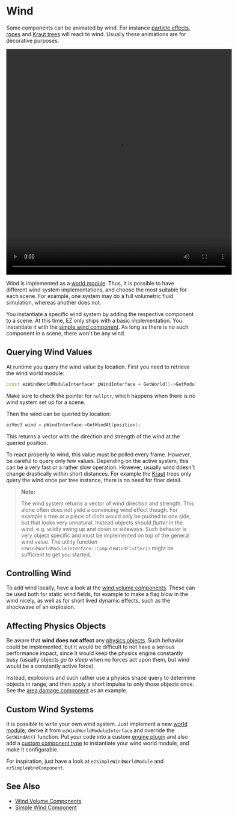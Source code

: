 # Wind

Some components can be animated by wind. For instance [particle effects](particle-effects/particle-effects-overview.md), [ropes](fake-rope-component.md) and [Kraut trees](../terrain/kraut-overview.md) will react to wind. Usually these animations are for decorative purposes.

<video src="media/wind-cone.webm" width="600" height="600" autoplay loop></video>

Wind is implemented as a [world module](../runtime/world/world-modules.md). Thus, it is possible to have different wind system implementations, and choose the most suitable for each scene. For example, one system may do a full volumetric fluid simulation, whereas another does not.

You instantiate a specific wind system by adding the respective component to a scene. At this time, EZ only ships with a basic implementation. You instantiate it with the [simple wind component](simple-wind-component.md). As long as there is no such component in a scene, there won't be any wind.

## Querying Wind Values

At runtime you query the wind value by location. First you need to retrieve the wind world module:

```cpp
const ezWindWorldModuleInterface* pWindInterface = GetWorld()->GetModuleReadOnly<ezWindWorldModuleInterface>();
```

Make sure to check the pointer for `nullptr`, which happens when there is no wind system set up for a scene.

Then the wind can be queried by location:

```cpp
ezVec3 wind = pWindInterface->GetWindAt(position);
```

This returns a vector with the direction and strength of the wind at the queried position.

To react properly to wind, this value must be polled every frame. However, be careful to query only few values. Depending on the active system, this can be a very fast or a rather slow operation. However, usually wind doesn't change drastically within short distances. For example the [Kraut](../terrain/kraut-overview.md) trees only query the wind once per tree instance, there is no need for finer detail.

> **Note:**
> 
> The wind system returns a vector of wind direction and strength. This alone often does not yield a convincing wind effect though. For example a tree or a piece of cloth would only be pushed to one side, but that looks very unnatural. Instead objects should *flutter* in the wind, e.g. wildly swing up and down or sideways. Such behavior is very object specific and must be implemented on top of the general wind value. The utility function `ezWindWorldModuleInterface::ComputeWindFlutter()` might be sufficient to get you started.

## Controlling Wind

To add wind locally, have a look at the [wind volume components](wind-volume-components.md). These can be used both for static wind fields, for example to make a flag blow in the wind nicely, as well as for short lived dynamic effects, such as the shockwave of an explosion.

## Affecting Physics Objects

Be aware that **wind does not affect** any [physics objects](../physics/physx/actors/physx-dynamic-actor-component.md). Such behavior could be implemented, but it would be difficult to not have a serious performance impact, since it would keep the physics engine constantly busy (usually objects *go to sleep* when no forces act upon them, but wind would be a constantly active force).

Instead, explosions and such rather use a physics shape query to determine objects in range, and then apply a short impulse to only those objects once. See the [area damage component](../gameplay/area-damage-component.md) as an example.

## Custom Wind Systems

It is possible to write your own wind system. Just implement a new [world module](../runtime/world/world-modules.md), derive it from `ezWindWorldModuleInterface` and override the `GetWindAt()` function. Put your code into a custom [engine plugin](../custom-code/cpp/engine-plugins.md) and also add a [custom component type](../custom-code/cpp/custom-cpp-component.md) to instantiate your wind world module, and make it configurable.

For inspiration, just have a look at `ezSimpleWindWorldModule` and `ezSimpleWindComponent`.

## See Also

* [Wind Volume Components](wind-volume-components.md)
* [Simple Wind Component](simple-wind-component.md)
